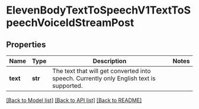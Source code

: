 # ElevenBodyTextToSpeechV1TextToSpeechVoiceIdStreamPost

## Properties
Name | Type | Description | Notes
------------ | ------------- | ------------- | -------------
**text** | **str** | The text that will get converted into speech. Currently only English text is supported. | 

[[Back to Model list]](../README.md#documentation-for-models) [[Back to API list]](../README.md#documentation-for-api-endpoints) [[Back to README]](../README.md)

